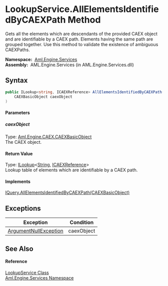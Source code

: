 LookupService.AllElementsIdentifiedByCAEXPath Method
====================================================
Gets all the elements which are descendants of the provided CAEX object and are identifiable by a CAEX path. Elements having the same path are grouped together. Use this method to validate the existence of ambiguous CAEXPaths.

  **Namespace:**  [Aml.Engine.Services][1]  
  **Assembly:**  AML.Engine.Services (in AML.Engine.Services.dll)

Syntax
------

```csharp
public ILookup<string, ICAEXReference> AllElementsIdentifiedByCAEXPath(
	CAEXBasicObject caexObject
)
```

#### Parameters

##### *caexObject*
Type: [Aml.Engine.CAEX.CAEXBasicObject][2]  
The CAEX object.

#### Return Value
Type: [ILookup][3]&lt;[String][4], [ICAEXReference][5]>  
 Lookup table of elements which are identifiable by a CAEX path. 
#### Implements
[IQuery.AllElementsIdentifiedByCAEXPath(CAEXBasicObject)][6]  


Exceptions
----------

Exception                  | Condition  
-------------------------- | ---------- 
[ArgumentNullException][7] | caexObject 


See Also
--------

#### Reference
[LookupService Class][8]  
[Aml.Engine.Services Namespace][1]  

[1]: ../README.md
[2]: ../../Aml.Engine.CAEX/CAEXBasicObject/README.md
[3]: https://docs.microsoft.com/dotnet/api/system.linq.ilookup-2
[4]: https://docs.microsoft.com/dotnet/api/system.string
[5]: ../../Aml.Engine.Services.Interfaces/ICAEXReference/README.md
[6]: ../../Aml.Engine.Services.Interfaces/IQuery/AllElementsIdentifiedByCAEXPath.md
[7]: https://docs.microsoft.com/dotnet/api/system.argumentnullexception
[8]: README.md
[9]: https://www.automationml.org
[10]: ../../icons/logoShade.png